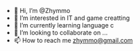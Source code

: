 - 👋 Hi, I’m @Zhymmo
- 👀 I’m interested in IT and game creatting
- 🌱 I’m currently learning language c
- 💞️ I’m looking to collaborate on ...
- 📫 How to reach me zhymmo@gmail.com

<!---
Zhymmo/Zhymmo is a ✨ special ✨ repository because its `README.md` (this file) appears on your GitHub profile.
You can click the Preview link to take a look at your changes.
--->
